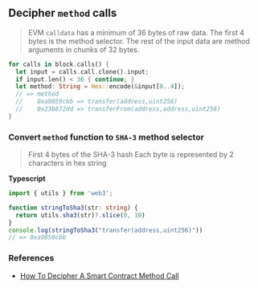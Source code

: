 ## Decipher `method` calls

> EVM `calldata` has a minimum of 36 bytes of raw data.
> The first 4 bytes is the method selector.
> The rest of the input data are method arguments in chunks of 32 bytes.

```rust
for calls in block.calls() {
  let input = calls.call.clone().input;
  if input.len() < 36 { continue; }
  let method: String = Hex::encode(&input[0..4]);
  // => method
  //    0xa9059cbb => transfer(address,uint256)
  //    0x23b872dd => transferFrom(address,address,uint256)
}
```

### Convert `method` function to `SHA-3` method selector

> First 4 bytes of the SHA-3 hash
> Each byte is represented by 2 characters in hex string

**Typescript**
```typescript
import { utils } from 'web3';

function stringToSha3(str: string) {
  return utils.sha3(str)?.slice(0, 10)
}
console.log(stringToSha3("transfer(address,uint256)"))
// => 0xa9059cbb
```

### References

- [How To Decipher A Smart Contract Method Call
](https://medium.com/@hayeah/how-to-decipher-a-smart-contract-method-call-8ee980311603)